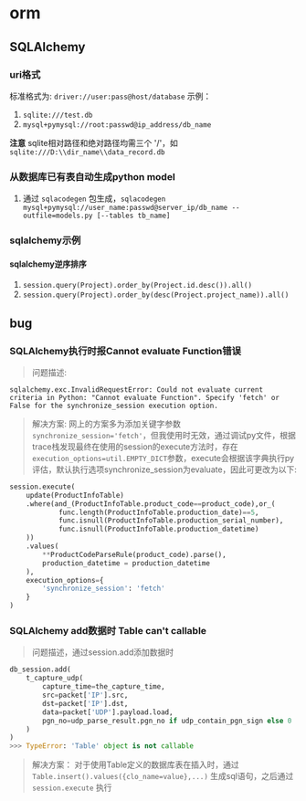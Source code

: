 # orm

## SQLAlchemy

### uri格式

标准格式为: `driver://user:pass@host/database`
示例：
1. `sqlite:///test.db`
2. `mysql+pymysql://root:passwd@ip_address/db_name`

**注意** sqlite相对路径和绝对路径均需三个 '/'，如 `sqlite:///D:\\dir_name\\data_record.db`

### 从数据库已有表自动生成python model

1. 通过 `sqlacodegen` 包生成，`sqlacodegen mysql+pymysql://user_name:passwd@server_ip/db_name --outfile=models.py [--tables tb_name]`

### sqlalchemy示例

#### sqlalchemy逆序排序

1. `session.query(Project).order_by(Project.id.desc()).all()`
2. `session.query(Project).order_by(desc(Project.project_name)).all()`

## bug

### SQLAlchemy执行时报Cannot evaluate Function错误

> 问题描述:
```
sqlalchemy.exc.InvalidRequestError: Could not evaluate current criteria in Python: "Cannot evaluate Function". Specify 'fetch' or False for the synchronize_session execution option.
```
> 解决方案:
> 网上的方案多为添加关键字参数 `synchronize_session='fetch'`，但我使用时无效，通过调试py文件，根据trace栈发现最终在使用的session的execute方法时，存在`execution_options=util.EMPTY_DICT`参数，execute会根据该字典执行py评估，默认执行选项synchronize_session为evaluate，因此可更改为以下:
```python
session.execute(
    update(ProductInfoTable)
    .where(and_(ProductInfoTable.product_code==product_code),or_(
            func.length(ProductInfoTable.production_date)==5, 
            func.isnull(ProductInfoTable.production_serial_number),
            func.isnull(ProductInfoTable.production_datetime)
    ))
    .values(
        **ProductCodeParseRule(product_code).parse(),
        production_datetime = production_datetime
    ),
    execution_options={
        'synchronize_session': 'fetch'
    }
)
```

### SQLAlchemy add数据时 Table can't callable

> 问题描述，通过session.add添加数据时
```python
db_session.add(
    t_capture_udp(
        capture_time=the_capture_time,
        src=packet['IP'].src,
        dst=packet['IP'].dst,
        data=packet['UDP'].payload.load,
        pgn_no=udp_parse_result.pgn_no if udp_contain_pgn_sign else 0
    )
)
>>> TypeError: 'Table' object is not callable
```
> 解决方案：
> 对于使用Table定义的数据库表在插入时，通过`Table.insert().values({clo_name=value},...)` 生成sql语句，之后通过 `session.execute` 执行